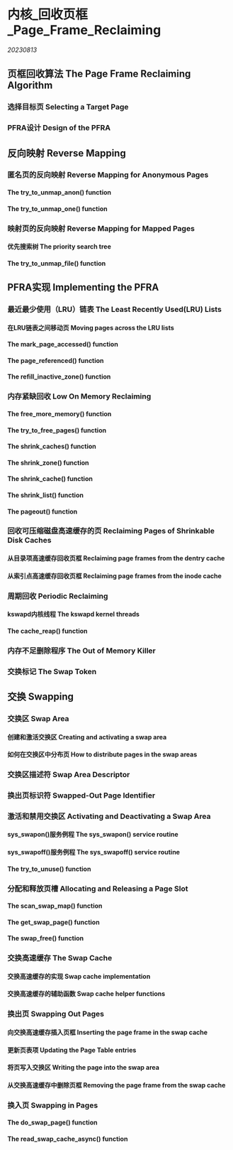 ﻿# 内核_回收页框_Page_Frame_Reclaiming  

*20230813*  

## 页框回收算法 The Page Frame Reclaiming Algorithm

### 选择目标页 Selecting a Target Page

### PFRA设计 Design of the PFRA

## 反向映射 Reverse Mapping

### 匿名页的反向映射 Reverse Mapping for Anonymous Pages

#### The try_to_unmap_anon() function

#### The try_to_unmap_one() function

### 映射页的反向映射 Reverse Mapping for Mapped Pages

#### 优先搜索树 The priority search tree

#### The try_to_unmap_file() function

## PFRA实现 Implementing the PFRA

### 最近最少使用（LRU）链表 The Least Recently Used(LRU) Lists

#### 在LRU链表之间移动页  Moving pages across the LRU lists

#### The mark_page_accessed() function

#### The page_referenced() function

#### The refill_inactive_zone() function

### 内存紧缺回收 Low On Memory Reclaiming

#### The free_more_memory() function

#### The try_to_free_pages() function

#### The shrink_caches() function

#### The shrink_zone() function

#### The shrink_cache() function

#### The shrink_list() function

#### The pageout() function

### 回收可压缩磁盘高速缓存的页 Reclaiming Pages of Shrinkable Disk Caches

#### 从目录项高速缓存回收页框 Reclaiming page frames from the dentry cache

#### 从索引点高速缓存回收页框 Reclaiming page frames from the inode cache

### 周期回收 Periodic Reclaiming

#### kswapd内核线程 The kswapd kernel threads

#### The cache_reap() function

### 内存不足删除程序 The Out of Memory Killer

### 交换标记 The Swap Token

## 交换 Swapping

### 交换区 Swap Area

#### 创建和激活交换区 Creating and activating a swap area

#### 如何在交换区中分布页 How to distribute pages in the swap areas

### 交换区描述符 Swap Area Descriptor

### 换出页标识符 Swapped-Out Page Identifier

### 激活和禁用交换区 Activating and Deactivating a Swap Area

#### sys_swapon()服务例程 The sys_swapon() service routine

#### sys_swapoff()服务例程 The sys_swapoff() service routine

#### The try_to_unuse() function

### 分配和释放页槽 Allocating and Releasing a Page Slot

#### The scan_swap_map() function

#### The get_swap_page() function

#### The swap_free() function

### 交换高速缓存 The Swap Cache

#### 交换高速缓存的实现 Swap cache implementation

#### 交换高速缓存的辅助函数 Swap cache helper functions

### 换出页 Swapping Out Pages

#### 向交换高速缓存插入页框 Inserting the page frame in the swap cache

#### 更新页表项  Updating the Page Table entries

#### 将页写入交换区 Writing the page into the  swap area

#### 从交换高速缓存中删除页框 Removing the page frame from the swap cache

### 换入页 Swapping in Pages

#### The do_swap_page() function

#### The read_swap_cache_async() function
